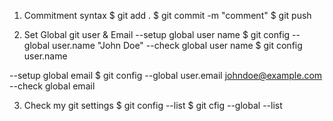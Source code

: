 1. Commitment syntax
$ git add .
$ git commit -m "comment"
$ git push

2. Set Global git user & Email
--setup global user name
$ git config --global user.name "John Doe"
--check global user name
$ git config user.name

--setup global email
$ git config --global user.email johndoe@example.com
--check global email

3. Check my git settings
$ git config --list
$ git cfig --global --list